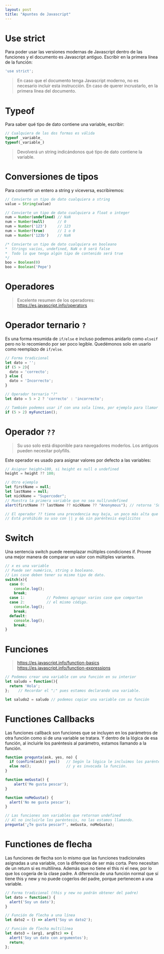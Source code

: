 ```yaml
---
layout: post
title: "Apuntes de Javascript"
---
```


# Use strict
Para poder usar las versiones modernas de Javascript dentro de las funciones y el documento es Javascript antiguo. Escribir en la primera línea de la función:
```js
'use strict';
```
> En caso que el documento tenga Javascript moderno, no es necesario incluir esta instrucción. En caso de querer incrustarlo, en la primera línea del documento.

# Typeof
Para saber qué tipo de dato contiene una variable, escribir:
```js
// Cualquiera de las dos formas es válida
typeof _variable_
typeof(_variable_)
```
> Devolverá un string indicándonos qué tipo de dato contiene la variable.

# Conversiones de tipos
Para convertir un entero a string y viceversa, escribiremos:
```js
// Convierte un tipo de dato cualquiera a string
value = String(value)

// Convierte un tipo de dato cualquiera a float o integer
num = Number(undefined) // NaN
num = Number(null)      // 0
num = Number('123')     // 123
num = Number(true)      // 1 o 0
num = Number('123b')    // NaN

/* Convierte un tipo de dato cualquiera en booleano
*  Strings vacíos, undefined, NaN o 0 será false
*  Todo lo que tenga algún tipo de contenido será true
*/
boo = Boolean(0)
boo = Boolean('Pepe')
```

# Operadores
> Excelente resumen de los operadores:
  https://es.javascript.info/operators

# Operador ternario ``?``
Es una forma resumida de `if/else` e incluso podemos anidarlo como `elseif` pero no lo recomiendo por ser poco legible. Quedémonos solo en usarlo como reemplazo de `if/else`.
```js
// Forma tradicional
let dato = '';
if (5 > 2){
  dato = 'correcto';
} else {
  dato = 'Incorrecto';
}

// Operador ternario "?"
let dato = 5 > 2 ? 'correcto' : 'incorrecto';

// También podemos usar if con una sola línea, por ejemplo para llamar a una función.
if (5 > 2) myFunction();
```

# Operador `??`
> Su uso solo está disponible para navegadores moderlos. Los antiguos pueden necesitar polyfills.

Este operador es usado para asignar valores por defecto a las variables:
```js
// Asignar height=100, si height es null o undefined
height = height ?? 100;

// Otro ejemplo
let firstName = null;
let lastName = null;
let nickName = "Supercoder";
// Muestra la primera variable que no sea null/undefined
alert(firstName ?? lastName ?? nickName ?? "Anonymous"); // retorna 'Supercoder'

// El operador ?? tiene una precedencia muy baja, un poco más alta que ? y =
// Está prohibido su uso con || y && sin paréntesis explícitos
```

# Switch
Una sentencia switch puede reemplazar múltiples condiciones if. Provee una mejor manera de comparar un valor con múltiples variantes.
```js
// x es una variable
// Puede ser numérico, string o booleano.
// Los case deben tener su mismo tipo de dato.
switch(x){
  case 0:
    console.log();
    break;
  case 1:          // Podemos agrupar varios case que compartan
  case 2:          // el mismo código.
    console.log();
    break;
  default:
    console.log();
    break;
}
```

# Funciones
> https://es.javascript.info/function-basics
> https://es.javascript.info/function-expressions

```js
// Podemos crear una variable con una función en su interior
let saludo = function(){
  return 'Hola';
};    // Recordar el ";" pues estamos declarando una variable.

let saludo2 = saludo // podemos copiar una variable con su función
```

# Functiones Callbacks
Las funciones callback son funciones que se incluyen en los parámetros de otra función como si de una variable se tratara.
Y dentro de la lógica de esa función, al incluirle los paréntesis al parámetro, estamos llamando a la función.

```js
function pregunta(ask, yes, no) {
  if (confirm(ask)) yes()   // Según la lógica le incluimos los paréntesis
  else no();                // y es invocada la función.
}

function meGusta() {
    alert('Me gusta pescar');
}

function noMeGusta() {
  alert('No me gusta pescar');
}

// Las funciones son variables que retornan undefined
// Al no incluirle los paréntesis, no las estamos llamando.
pregunta('¿Te gusta pescar?', meGusta, noMeGusta);
```

# Functiones de flecha
Las funciones de flecha son lo mismo que las funciones tradicionales asignadas a una variable, con la diferencia de ser más corta.
Pero necesitan de un return si es multilínea. Además que no tiene el this ni el new, por lo que los cogería de la clase padre.
A diferencia de una función normal que sí tiene this y new y no puede cogerlos del padre, porque pertenecen a una variable.

```js
// Forma tradicional (this y new no podrán obtener del padre)
let dato = function() {
  alert('Soy un dato');
}

// Función de flecha a una línea
let dato2 = () => alert('Soy un dato2');

// Función de flecha multilínea
let dato3 = (arg1, argEtc) => {
  alert('Soy un dato con argumentos');
  return;
};
```




